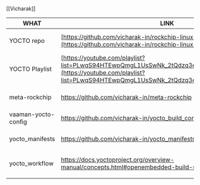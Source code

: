 [[Vicharak]]

| WHAT                | LINK                                                                                                                                                                                 | DESC                                       |
| ------------------- | ------------------------------------------------------------------------------------------------------------------------------------------------------------------------------------ | ------------------------------------------ |
| YOCTO repo          | [https://github.com/vicharak-in/rockchip-linux-manifests](https://github.com/vicharak-in/rockchip-linux-manifests)                                                                   | That's where we have the yocto config      |
| YOCTO Playlist      | [https://youtube.com/playlist?list=PLwqS94HTEwpQmgL1UsSwNk_2tQdzq3eVJ&si=uRVfSlAQMRoeyKtq](https://youtube.com/playlist?list=PLwqS94HTEwpQmgL1UsSwNk_2tQdzq3eVJ&si=uRVfSlAQMRoeyKtq) | As always, a playlist for you to use these |
| meta-rockchip       | https://github.com/vicharak-in/meta-rockchip                                                                                                                                         | Main yocto project repository              |
| vaaman-yocto-config | https://github.com/vicharak-in/yocto_build_conf                                                                                                                                      | yocto config files for vaaman              |
| yocto_manifests<br> | https://github.com/vicharak-in/yocto_manifests                                                                                                                                       | Self Explanatory really                    |
| yocto_workflow      | https://docs.yoctoproject.org/overview-manual/concepts.html#openembedded-build-system-concepts                                                                                       | OpenEmbedded Build System Concepts         |
|                     |                                                                                                                                                                                      |                                            |
